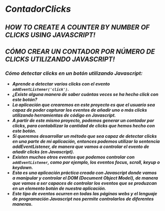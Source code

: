 # **_ContadorClicks_**

## **_HOW TO CREATE A COUNTER BY NUMBER OF CLICKS USING JAVASCRIPT!_**

## **_CÓMO CREAR UN CONTADOR POR NÚMERO DE CLICKS UTILIZANDO JAVASCRIPT!_**

### **_Cómo detectar clicks en un botón utilizando Javascript:_**

- **_Aprende a detectar varios clicks con el evento ```addEventListener('click')```._**
- **_¿Existe alguna manera de saber cuántas veces se ha hecho click con este botón?_**
- **_La aplicación que crearemos en este proyecto es que el usuario sea capaz de poder capturar los eventos de añadir uno o más clicks utilizando herramientas de código en Javascript._**
- **_A partir de este mismo proyecto, podemos generar un contador por clicks, para contabilizar la cantidad de clicks que hemos hecho con este botón._**
- **_Si queremos desarrollar un método que sea capaz de detectar clicks en una parte de mi aplicación, entonces podemos utilizar la sentencia addEventListener, de manera que vamos a controlar el evento de añadir clicks (en Javascript)._**
- **_Existen muchos otros eventos que podemos controlar con ```addEventListener```, como por ejemplo, los eventos focus, scroll, keyup o keydown._**
- **_Esta es una aplicación práctica creada con Javascript donde vamos a manipular y controlar el DOM (Document Object Model), de manera que vamos a ser capaces de controlar los eventos que se produzcan en un elemento botón de nuestra aplicación._**
- **_Este tipo de eventos ocurren en todas las páginas webs y el lenguaje de programación Javascript nos permite controlarlos de diferentes maneras._**
